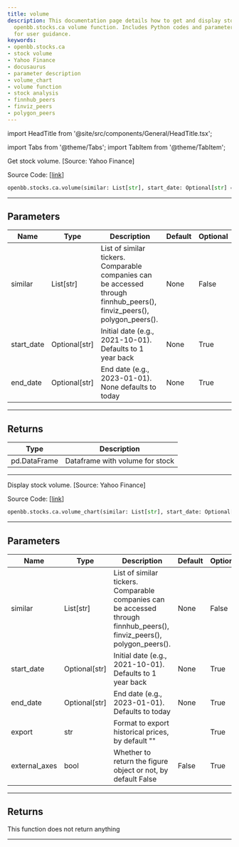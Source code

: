 ```yaml
---
title: volume
description: This documentation page details how to get and display stock volume using
  openbb.stocks.ca volume function. Includes Python codes and parameter descriptions
  for user guidance.
keywords:
- openbb.stocks.ca
- stock volume
- Yahoo Finance
- docusaurus
- parameter description
- volume_chart
- volume function
- stock analysis
- finnhub_peers
- finviz_peers
- polygon_peers
---
```


import HeadTitle from '@site/src/components/General/HeadTitle.tsx';

<HeadTitle title="stocks.ca.volume - Reference | OpenBB SDK Docs" />

import Tabs from '@theme/Tabs';
import TabItem from '@theme/TabItem';

<Tabs>
<TabItem value="model" label="Model" default>

Get stock volume. [Source: Yahoo Finance]

Source Code: [[link](https://github.com/OpenBB-finance/OpenBBTerminal/tree/main/openbb_terminal/stocks/comparison_analysis/yahoo_finance_model.py#L155)]

```python wordwrap
openbb.stocks.ca.volume(similar: List[str], start_date: Optional[str] = None, end_date: Optional[str] = None)
```

---

## Parameters

| Name | Type | Description | Default | Optional |
| ---- | ---- | ----------- | ------- | -------- |
| similar | List[str] | List of similar tickers.<br/>Comparable companies can be accessed through<br/>finnhub_peers(), finviz_peers(), polygon_peers(). | None | False |
| start_date | Optional[str] | Initial date (e.g., 2021-10-01). Defaults to 1 year back | None | True |
| end_date | Optional[str] | End date (e.g., 2023-01-01). None defaults to today | None | True |


---

## Returns

| Type | Description |
| ---- | ----------- |
| pd.DataFrame | Dataframe with volume for stock |
---



</TabItem>
<TabItem value="view" label="Chart">

Display stock volume. [Source: Yahoo Finance]

Source Code: [[link](https://github.com/OpenBB-finance/OpenBBTerminal/tree/main/openbb_terminal/stocks/comparison_analysis/yahoo_finance_view.py#L104)]

```python wordwrap
openbb.stocks.ca.volume_chart(similar: List[str], start_date: Optional[str] = None, end_date: Optional[str] = None, export: str = "", sheet_name: Optional[str] = None, external_axes: bool = False)
```

---

## Parameters

| Name | Type | Description | Default | Optional |
| ---- | ---- | ----------- | ------- | -------- |
| similar | List[str] | List of similar tickers.<br/>Comparable companies can be accessed through<br/>finnhub_peers(), finviz_peers(), polygon_peers(). | None | False |
| start_date | Optional[str] | Initial date (e.g., 2021-10-01). Defaults to 1 year back | None | True |
| end_date | Optional[str] | End date (e.g., 2023-01-01). Defaults to today | None | True |
| export | str | Format to export historical prices, by default "" |  | True |
| external_axes | bool | Whether to return the figure object or not, by default False | False | True |


---

## Returns

This function does not return anything

---



</TabItem>
</Tabs>